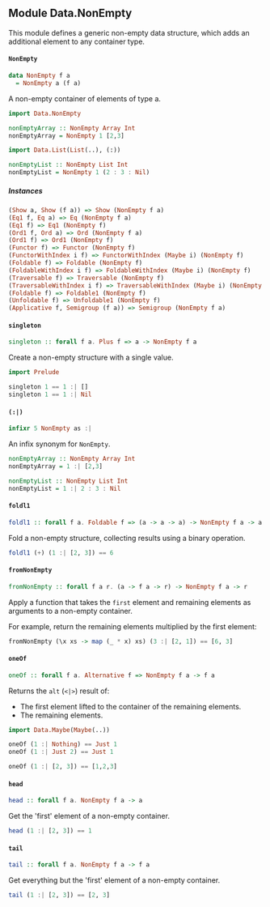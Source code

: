 ## Module Data.NonEmpty

This module defines a generic non-empty data structure, which adds an
additional element to any container type.

#### `NonEmpty`

``` purescript
data NonEmpty f a
  = NonEmpty a (f a)
```

A non-empty container of elements of type a.

```purescript
import Data.NonEmpty

nonEmptyArray :: NonEmpty Array Int
nonEmptyArray = NonEmpty 1 [2,3]

import Data.List(List(..), (:))

nonEmptyList :: NonEmpty List Int
nonEmptyList = NonEmpty 1 (2 : 3 : Nil)
```

##### Instances
``` purescript
(Show a, Show (f a)) => Show (NonEmpty f a)
(Eq1 f, Eq a) => Eq (NonEmpty f a)
(Eq1 f) => Eq1 (NonEmpty f)
(Ord1 f, Ord a) => Ord (NonEmpty f a)
(Ord1 f) => Ord1 (NonEmpty f)
(Functor f) => Functor (NonEmpty f)
(FunctorWithIndex i f) => FunctorWithIndex (Maybe i) (NonEmpty f)
(Foldable f) => Foldable (NonEmpty f)
(FoldableWithIndex i f) => FoldableWithIndex (Maybe i) (NonEmpty f)
(Traversable f) => Traversable (NonEmpty f)
(TraversableWithIndex i f) => TraversableWithIndex (Maybe i) (NonEmpty f)
(Foldable f) => Foldable1 (NonEmpty f)
(Unfoldable f) => Unfoldable1 (NonEmpty f)
(Applicative f, Semigroup (f a)) => Semigroup (NonEmpty f a)
```

#### `singleton`

``` purescript
singleton :: forall f a. Plus f => a -> NonEmpty f a
```

Create a non-empty structure with a single value.

```purescript
import Prelude

singleton 1 == 1 :| []
singleton 1 == 1 :| Nil
```

#### `(:|)`

``` purescript
infixr 5 NonEmpty as :|
```

An infix synonym for `NonEmpty`.

```purescript
nonEmptyArray :: NonEmpty Array Int
nonEmptyArray = 1 :| [2,3]

nonEmptyList :: NonEmpty List Int
nonEmptyList = 1 :| 2 : 3 : Nil
```

#### `foldl1`

``` purescript
foldl1 :: forall f a. Foldable f => (a -> a -> a) -> NonEmpty f a -> a
```

Fold a non-empty structure, collecting results using a binary operation.

```purescript
foldl1 (+) (1 :| [2, 3]) == 6
```

#### `fromNonEmpty`

``` purescript
fromNonEmpty :: forall f a r. (a -> f a -> r) -> NonEmpty f a -> r
```

Apply a function that takes the `first` element and remaining elements
as arguments to a non-empty container.

For example, return the remaining elements multiplied by the first element:

```purescript
fromNonEmpty (\x xs -> map (_ * x) xs) (3 :| [2, 1]) == [6, 3]
```

#### `oneOf`

``` purescript
oneOf :: forall f a. Alternative f => NonEmpty f a -> f a
```

Returns the `alt` (`<|>`) result of:
- The first element lifted to the container of the remaining elements.
- The remaining elements.

```purescript
import Data.Maybe(Maybe(..))

oneOf (1 :| Nothing) == Just 1
oneOf (1 :| Just 2) == Just 1

oneOf (1 :| [2, 3]) == [1,2,3]
```

#### `head`

``` purescript
head :: forall f a. NonEmpty f a -> a
```

Get the 'first' element of a non-empty container.

```purescript
head (1 :| [2, 3]) == 1
```

#### `tail`

``` purescript
tail :: forall f a. NonEmpty f a -> f a
```

Get everything but the 'first' element of a non-empty container.

```purescript
tail (1 :| [2, 3]) == [2, 3]
```


